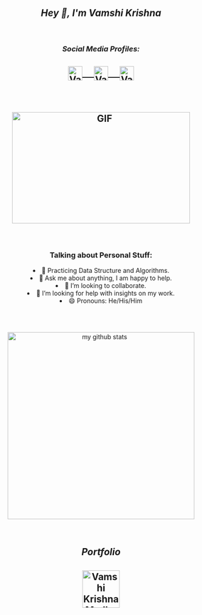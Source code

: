 
<h2 align="center"><i> Hey 👋, I'm Vamshi Krishna</i></h2>
<br>


<h3 align="center"><i>Social Media Profiles: </i></h3>
<h2 align="center">
  <a href="https://www.linkedin.com/in/Vamshi0104">
<img align="center" alt="Vamshi Krishna Madhavan's LinkedIn" width="32px" src="https://img.icons8.com/color/48/000000/linkedin--v1.png" />&emsp;
</a>
<a href="https://twitter.com/Vamshi0104">
  <img align="center" alt="Vamshi Krishna Madhavan | Twitter" width="32px"  src="https://img.icons8.com/color/48/000000/twitter--v1.png"/>&emsp;
</a>
<a href="https://www.instagram.com/mvk_0104">
  <img align="center" alt="Vamshi Krishna Madhavan | Instagran" width="32px"  src="https://img.icons8.com/fluency/48/000000/instagram-new.png"/>
</a>
  
<br/><br/>
<img align="center" height="250" width="400" alt="GIF" src="https://miro.medium.com/max/1360/1*IRGHmiGsa16stedQvIaZfw.gif" />
  </h2>
<br>
<h3 align="center">Talking about Personal Stuff:</h3>
  <p style="text-align: center;">
<li align="center">🌱 Practicing Data Structure and Algorithms.</li>
<li align="center"> 💬 Ask me about anything, I am happy to help.</li>
<li align="center"> 👯 I’m looking to collaborate.</li>
<li align="center"> 🤔  I’m looking for help with insights on my work.</li>
<li align="center"> 😄 Pronouns: He/His/Him</li>
</p>
<br><br>

<a align="center" href="https://github.com/Vamshi0104">
    <p align="center">
    <img src="https://github-readme-stats.vercel.app/api?username=Vamshi0104&show_icons=true&theme=tokyonight" alt="my github stats" width="420"/>
    </p>
</a>

<br>
<h2 align="center"><i>Portfolio</i></h2>
  <h2 align="center">
<a href="https://vamshi0104.github.io/imVamshi/">
  <img style="text-align:center" alt="Vamshi Krishna Madhavan | Portfolio" width="84px" src="https://img.icons8.com/color/48/000000/github--v1.png" />
</a></h2><br><br>

